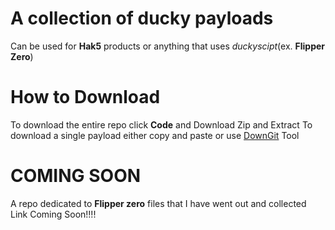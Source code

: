 # A collection of ducky payloads 
Can be used for **Hak5** products or anything that uses _duckyscipt_(ex. **Flipper Zero**)

# How to Download
To download the entire repo click **Code** and Download Zip and Extract
To download a single payload either copy and paste or use [DownGit](https://minhaskamal.github.io/DownGit/#/home) Tool

# COMING SOON
A repo dedicated to __Flipper zero__ files that I have went out and collected
Link Coming Soon!!!! 
